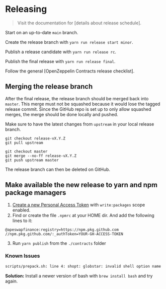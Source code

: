 # Releasing

> Visit the documentation for [details about release schedule].

Start on an up-to-date `main` branch.

Create the release branch with `yarn run release start minor`.

Publish a release candidate with `yarn run release rc`.

Publish the final release with `yarn run release final`.

Follow the general [OpenZeppelin Contracts release checklist].

## Merging the release branch

After the final release, the release branch should be merged back into `master`. This merge must not be squashed because it would lose the tagged release commit. Since the GitHub repo is set up to only allow squashed merges, the merge should be done locally and pushed.

Make sure to have the latest changes from `upstream` in your local release branch.

```
git checkout release-vX.Y.Z
git pull upstream
```

```
git checkout master
git merge --no-ff release-vX.Y.Z
git push upstream master
```

The release branch can then be deleted on GitHub.

## Make available the new release to yarn and npm package managers

1. [Create a new Personal Access Token](https://github.com/settings/tokens/new) with `write:packages` scope enabled.
2. Find or create the file `.npmrc` at your HOME dir. And add the following lines to it:
```
@apeswapfinance:registry=https://npm.pkg.github.com
//npm.pkg.github.com/:_authToken=YOUR-GH-ACCESS-TOKEN
````
3. Run `yarn publish` from the `./contracts` folder

### Known Issues

```bash
scripts/prepack.sh: line 4: shopt: globstar: invalid shell option name
```

**Solution:** Install a newer version of bash with `brew install bash` and try again.
